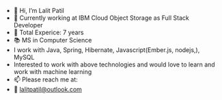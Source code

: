 - 👋 Hi, I’m Lalit Patil
- :briefcase: Currently working at IBM Cloud Object Storage as Full Stack Developer
- :briefcase: Total Experice: 7 years
- :books: MS in Computer Science
- I work with Java, Spring, Hibernate, Javascript(Ember.js, nodejs,), MySQL
- Interested to work with above technologies and would love to learn and work with machine learning
- 📫 Please reach me at:
- :email: lalitpatil@outlook.com

<!---
redlalitp/redlalitp is a ✨ special ✨ repository because its `README.md` (this file) appears on your GitHub profile.
You can click the Preview link to take a look at your changes.
--->
